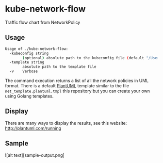 # kube-network-flow
Traffic flow chart from NetworkPolicy

## Usage

```sh
Usage of ./kube-network-flow:
  -kubeconfig string
        (optional) absolute path to the kubeconfig file (default "/Users/srua/.kube/config")
  -template string
        absolute path to the template file
  -v    Verbose
```

The command execution returns a list of all the network policies in UML format. There is a default [PlantUML](http://plantuml.com/) template similar to the file `net_template.plantuml.tmpl` this repository but you can create your own using Golang templates.

## Display

There are many ways to display the results, see this website: http://plantuml.com/running

## Sample

![alt text][sample-output.png]